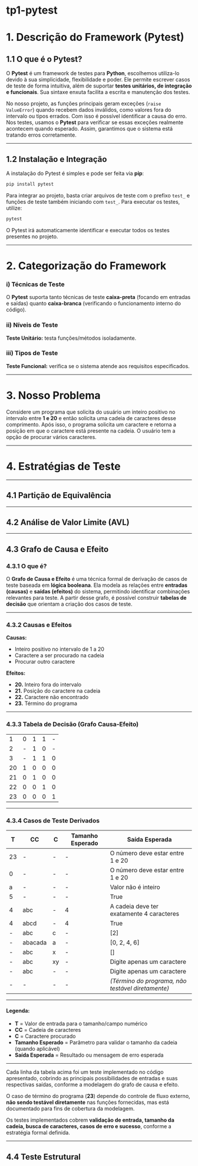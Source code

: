 # tp1-pytest

# 1. Descrição do Framework (Pytest)

## 1.1 O que é o Pytest?

O **Pytest** é um framework de testes para **Python**, escolhemos utiliza-lo devido à sua simplicidade, flexibilidade e poder.
Ele permite escrever casos de teste de forma intuitiva, além de suportar **testes unitários, de integração e funcionais**. Sua sintaxe enxuta facilita a escrita e manutenção dos testes.

No nosso projeto, as funções principais geram exceções (`raise ValueError`) quando recebem dados inválidos, como valores fora do intervalo ou tipos errados. Com isso é possível identificar a causa do erro. Nos testes, usamos o **Pytest** para verificar se essas exceções realmente acontecem quando esperado. Assim, garantimos que o sistema está tratando erros corretamente.

---

## 1.2 Instalação e Integração

A instalação do Pytest é simples e pode ser feita via **pip**:

```bash
pip install pytest
```

Para integrar ao projeto, basta criar arquivos de teste com o prefixo `test_` e funções de teste também iniciando com `test_`.
Para executar os testes, utilize:

```bash
pytest
```

O Pytest irá automaticamente identificar e executar todos os testes presentes no projeto.

---

# 2. Categorização do Framework

### i) Técnicas de Teste

O **Pytest** suporta tanto técnicas de teste **caixa-preta** (focando em entradas e saídas) quanto **caixa-branca** (verificando o funcionamento interno do código).

### ii) Níveis de Teste

**Teste Unitário:** testa funções/métodos isoladamente.

### iii) Tipos de Teste

**Teste Funcional:** verifica se o sistema atende aos requisitos especificados.

---

# 3. Nosso Problema

Considere um programa que solicita do usuário um inteiro positivo no intervalo entre **1 e 20** e então solicita uma cadeia de caracteres desse comprimento.
Após isso, o programa solicita um caractere e retorna a posição em que o caractere está presente na cadeia.
O usuário tem a opção de procurar vários caracteres.

---

# 4. Estratégias de Teste

---

## 4.1 Partição de Equivalência

---

## 4.2 Análise de Valor Limite (AVL)


---

## 4.3 Grafo de Causa e Efeito

### 4.3.1 O que é?

O **Grafo de Causa e Efeito** é uma técnica formal de derivação de casos de teste baseada em **lógica booleana**.
Ela modela as relações entre **entradas (causas)** e **saídas (efeitos)** do sistema, permitindo identificar combinações relevantes para teste.
A partir desse grafo, é possível construir **tabelas de decisão** que orientam a criação dos casos de teste.

---

### 4.3.2 Causas e Efeitos

**Causas:**

* Inteiro positivo no intervalo de 1 a 20
* Caractere a ser procurado na cadeia
* Procurar outro caractere

**Efeitos:**

* **20.** Inteiro fora do intervalo
* **21.** Posição do caractere na cadeia
* **22.** Caractere não encontrado
* **23.** Término do programa

---

### 4.3.3 Tabela de Decisão (Grafo Causa-Efeito)

|    |   |   |   |   |
| -- | - | - | - | - |
| 1  | 0 | 1 | 1 | - |
| 2  | - | 1 | 0 | - |
| 3  | - | 1 | 1 | 0 |
| 20 | 1 | 0 | 0 | 0 |
| 21 | 0 | 1 | 0 | 0 |
| 22 | 0 | 0 | 1 | 0 |
| 23 | 0 | 0 | 0 | 1 |

---

### 4.3.4 Casos de Teste Derivados

| T  | CC      | C  | Tamanho Esperado | Saída Esperada                                    |
| -- | ------- | -- | ---------------- | ------------------------------------------------- |
| 23 | -       | -  | -                | O número deve estar entre 1 e 20                  |
| 0  | -       | -  | -                | O número deve estar entre 1 e 20                  |
| a  | -       | -  | -                | Valor não é inteiro                               |
| 5  | -       | -  | -                | True                                              |
| 4  | abc     | -  | 4                | A cadeia deve ter exatamente 4 caracteres         |
| 4  | abcd    | -  | 4                | True                                              |
| -  | abc     | c  | -                | [2]                                               |
| -  | abacada | a  | -                | [0, 2, 4, 6]                                      |
| -  | abc     | x  | -                | []                                                |
| -  | abc     | xy | -                | Digite apenas um caractere                        |
| -  | abc     | -  | -                | Digite apenas um caractere                        |
| -  | -       | -  | -                | *(Término do programa, não testável diretamente)* |

---

#### Legenda:

* **T** = Valor de entrada para o tamanho/campo numérico
* **CC** = Cadeia de caracteres
* **C** = Caractere procurado
* **Tamanho Esperado** = Parâmetro para validar o tamanho da cadeia (quando aplicável)
* **Saída Esperada** = Resultado ou mensagem de erro esperada

---

Cada linha da tabela acima foi um teste implementado no código apresentado, cobrindo as principais possibilidades de entradas e suas respectivas saídas, conforme a modelagem do grafo de causa e efeito.

O caso de término do programa (**23**) depende do controle de fluxo externo, **não sendo testável diretamente** nas funções fornecidas, mas está documentado para fins de cobertura da modelagem.

Os testes implementados cobrem **validação de entrada, tamanho da cadeia, busca de caracteres, casos de erro e sucesso**, conforme a estratégia formal definida.

---

## 4.4 Teste Estrutural

